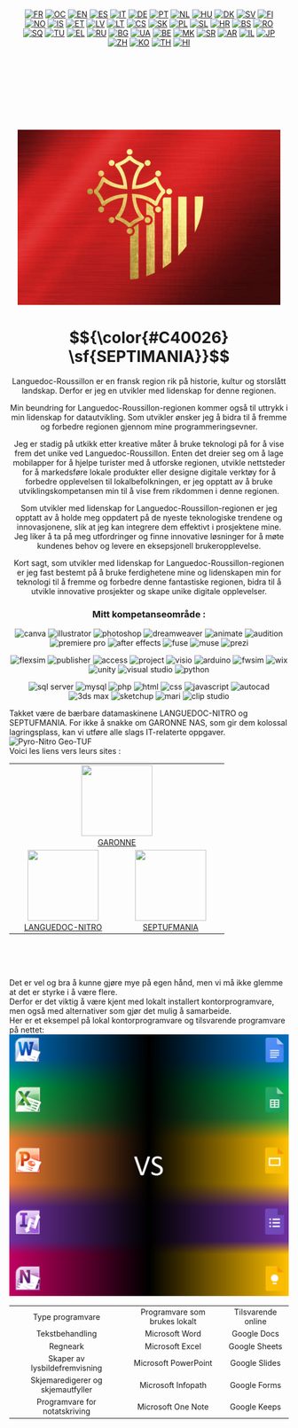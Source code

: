 <p style="margin: 15px;" align="center">
  <a href="https://github.com/Septimania/septimania/blob/main/README_FR.md"><img src="https://upload.wikimedia.org/wikipedia/commons/thumb/c/c3/Flag_of_France.svg/800px-Flag_of_France.svg.png" alt="FR" height="32px"></a>
  <a href="https://github.com/Septimania/septimania/blob/main/README_OC.md"><img src="https://upload.wikimedia.org/wikipedia/commons/thumb/4/45/Flag_of_Occitania.svg/320px-Flag_of_Occitania.svg.png" alt="OC" height="32px"></a>
  <a href="https://github.com/Septimania/septimania/blob/main/README_EN.md"><img src="https://upload.wikimedia.org/wikipedia/commons/thumb/8/83/Flag_of_the_United_Kingdom_%283-5%29.svg/320px-Flag_of_the_United_Kingdom_%283-5%29.svg.png" alt="EN" height="32px"></a>
  <a href="https://github.com/Septimania/septimania/blob/main/README_ES.md"><img src="https://upload.wikimedia.org/wikipedia/commons/thumb/9/9a/Flag_of_Spain.svg/320px-Flag_of_Spain.svg.png?uselang=fr" alt="ES" height="32px"></a>
  <a href="https://github.com/Septimania/septimania/blob/main/README_IT.md"><img src="https://upload.wikimedia.org/wikipedia/commons/thumb/0/03/Flag_of_Italy.svg/320px-Flag_of_Italy.svg.png" alt="IT" height="32px"><a>
  <a href="https://github.com/Septimania/septimania/blob/main/README_DE.md"><img src="https://upload.wikimedia.org/wikipedia/commons/thumb/b/ba/Flag_of_Germany.svg/320px-Flag_of_Germany.svg.png" alt="DE" height="32px"></a>
  <a href="https://github.com/Septimania/septimania/blob/main/README_PT.md"><img src="https://upload.wikimedia.org/wikipedia/commons/thumb/5/5c/Flag_of_Portugal.svg/320px-Flag_of_Portugal.svg.png?uselang=fr" alt="PT" height="32px"></a>
  <a href="https://github.com/Septimania/septimania/blob/main/README_NL.md"><img src="https://upload.wikimedia.org/wikipedia/commons/thumb/2/20/Flag_of_the_Netherlands.svg/320px-Flag_of_the_Netherlands.svg.png" alt="NL" height="32px"></a>
  <a href="https://github.com/Septimania/septimania/blob/main/README_HU.md"><img src="https://upload.wikimedia.org/wikipedia/commons/thumb/c/c1/Flag_of_Hungary.svg/2560px-Flag_of_Hungary.svg.png" alt="HU" height="32px"></a>
  <a href="https://github.com/Septimania/septimania/blob/main/README_DK.md"><img src="https://upload.wikimedia.org/wikipedia/commons/thumb/9/9c/Flag_of_Denmark.svg/2560px-Flag_of_Denmark.svg.png" alt="DK" height="32px"></a>
  <a href="https://github.com/Septimania/septimania/blob/main/README_SV.md"><img src="https://upload.wikimedia.org/wikipedia/commons/thumb/4/4c/Flag_of_Sweden.svg/2560px-Flag_of_Sweden.svg.png" alt="SV" height="32px"></a>
  <a href="https://github.com/Septimania/septimania/blob/main/README_FI.md"><img src="https://upload.wikimedia.org/wikipedia/commons/thumb/b/bc/Flag_of_Finland.svg/2560px-Flag_of_Finland.svg.png" alt="FI" height="32px"></a>
  <a href="https://github.com/Septimania/septimania/blob/main/README_NO.md"><img src="https://upload.wikimedia.org/wikipedia/commons/thumb/d/d9/Flag_of_Norway.svg/2560px-Flag_of_Norway.svg.png" alt="NO" height="32px"></a>
  <a href="https://github.com/Septimania/septimania/blob/main/README_IS.md"><img src="https://upload.wikimedia.org/wikipedia/commons/thumb/c/ce/Flag_of_Iceland.svg/2560px-Flag_of_Iceland.svg.png" alt="IS" height="32px"></a>
  <a href="https://github.com/Septimania/septimania/blob/main/README_ET.md"><img src="https://upload.wikimedia.org/wikipedia/commons/thumb/8/8f/Flag_of_Estonia.svg/langfr-2880px-Flag_of_Estonia.svg.png" alt="ET" height="32px"></a>
  <a href="https://github.com/Septimania/septimania/blob/main/README_LV.md"><img src="https://upload.wikimedia.org/wikipedia/commons/thumb/8/84/Flag_of_Latvia.svg/langfr-2880px-Flag_of_Latvia.svg.png" alt="LV" height="32px"></a>
  <a href="https://github.com/Septimania/septimania/blob/main/README_LT.md"><img src="https://upload.wikimedia.org/wikipedia/commons/thumb/1/11/Flag_of_Lithuania.svg/langfr-2880px-Flag_of_Lithuania.svg.png" alt="LT" height="32px"></a>
  <a href="https://github.com/Septimania/septimania/blob/main/README_CS.md"><img src="https://upload.wikimedia.org/wikipedia/commons/thumb/c/cb/Flag_of_the_Czech_Republic.svg/langfr-2880px-Flag_of_the_Czech_Republic.svg.png" alt="CS" height="32px"></a>
  <a href="https://github.com/Septimania/septimania/blob/main/README_SK.md"><img src="https://upload.wikimedia.org/wikipedia/commons/thumb/e/e6/Flag_of_Slovakia.svg/langfr-2880px-Flag_of_Slovakia.svg.png" alt="SK" height="32px"></a>
  <a href="https://github.com/Septimania/septimania/blob/main/README_PL.md"><img src="https://upload.wikimedia.org/wikipedia/commons/thumb/1/12/Flag_of_Poland.svg/langfr-2880px-Flag_of_Poland.svg.png" alt="PL" height="32px"></a>
  <a href="https://github.com/Septimania/septimania/blob/main/README_SL.md"><img src="https://upload.wikimedia.org/wikipedia/commons/thumb/f/f0/Flag_of_Slovenia.svg/langfr-2880px-Flag_of_Slovenia.svg.png" alt="SL" height="32px"></a>
  <a href="https://github.com/Septimania/septimania/blob/main/README_HR.md"><img src="https://upload.wikimedia.org/wikipedia/commons/thumb/1/1b/Flag_of_Croatia.svg/langfr-2880px-Flag_of_Croatia.svg.png" alt="HR" height="32px"></a>
  <a href="https://github.com/Septimania/septimania/blob/main/README_BS.md"><img src="https://upload.wikimedia.org/wikipedia/commons/thumb/b/bf/Flag_of_Bosnia_and_Herzegovina.svg/langfr-2880px-Flag_of_Bosnia_and_Herzegovina.svg.png" alt="BS" height="32px"></a>
  <a href="https://github.com/Septimania/septimania/blob/main/README_RO.md"><img src="https://upload.wikimedia.org/wikipedia/commons/thumb/7/73/Flag_of_Romania.svg/langfr-2880px-Flag_of_Romania.svg.png" alt="RO" height="32px"></a>
  <a href="https://github.com/Septimania/septimania/blob/main/README_SQ.md"><img src="https://upload.wikimedia.org/wikipedia/commons/thumb/3/36/Flag_of_Albania.svg/langfr-2880px-Flag_of_Albania.svg.png" alt="SQ" height="32px"></a>
  <a href="https://github.com/Septimania/septimania/blob/main/README_TU.md"><img src="https://upload.wikimedia.org/wikipedia/commons/thumb/b/b4/Flag_of_Turkey.svg/langfr-2880px-Flag_of_Turkey.svg.png" alt="TU" height="32px"></a>
  <a href="https://github.com/Septimania/septimania/blob/main/README_EL.md"><img src="https://upload.wikimedia.org/wikipedia/commons/thumb/5/5c/Flag_of_Greece.svg/langfr-2880px-Flag_of_Greece.svg.png" alt="EL" height="32px"></a>
  <a href="https://github.com/Septimania/septimania/blob/main/README_RU.md"><img src="https://upload.wikimedia.org/wikipedia/commons/thumb/f/f3/Flag_of_Russia.svg/langfr-2880px-Flag_of_Russia.svg.png" alt="RU" height="32px"></a>
  <a href="https://github.com/Septimania/septimania/blob/main/README_BG.md"><img src="https://upload.wikimedia.org/wikipedia/commons/thumb/9/9a/Flag_of_Bulgaria.svg/langfr-2880px-Flag_of_Bulgaria.svg.png" alt="BG" height="32px"></a>
  <a href="https://github.com/Septimania/septimania/blob/main/README_UA.md"><img src="https://upload.wikimedia.org/wikipedia/commons/thumb/4/49/Flag_of_Ukraine.svg/langfr-2880px-Flag_of_Ukraine.svg.png" alt="UA" height="32px"></a>
  <a href="https://github.com/Septimania/septimania/blob/main/README_BE.md"><img src="https://upload.wikimedia.org/wikipedia/commons/thumb/8/85/Flag_of_Belarus.svg/langfr-2880px-Flag_of_Belarus.svg.png" alt="BE" height="32px"></a>
  <a href="https://github.com/Septimania/septimania/blob/main/README_MK.md"><img src="https://upload.wikimedia.org/wikipedia/commons/thumb/7/79/Flag_of_North_Macedonia.svg/langfr-2880px-Flag_of_North_Macedonia.svg.png" alt="MK" height="32px"></a>
  <a href="https://github.com/Septimania/septimania/blob/main/README_SR.md"><img src="https://upload.wikimedia.org/wikipedia/commons/thumb/f/ff/Flag_of_Serbia.svg/langfr-2880px-Flag_of_Serbia.svg.png" alt="SR" height="32px"></a>
  <a href="https://github.com/Septimania/septimania/blob/main/README_AR.md"><img src="https://upload.wikimedia.org/wikipedia/commons/thumb/2/2b/Flag_of_the_Arab_League.svg/langfr-2880px-Flag_of_the_Arab_League.svg.png" alt="AR" height="32px"></a>
  <a href="https://github.com/Septimania/septimania/blob/main/README_IL.md"><img src="https://upload.wikimedia.org/wikipedia/commons/thumb/d/d4/Flag_of_Israel.svg/langfr-2880px-Flag_of_Israel.svg.png" alt="IL" height="32px"></a>
  <a href="https://github.com/Septimania/septimania/blob/main/README_JP.md"><img src="https://upload.wikimedia.org/wikipedia/commons/thumb/9/9e/Flag_of_Japan.svg/langfr-2880px-Flag_of_Japan.svg.png" alt="JP" height="32px"></a>
  <a href="https://github.com/Septimania/septimania/blob/main/README_ZH.md"><img src="https://upload.wikimedia.org/wikipedia/commons/thumb/f/fa/Flag_of_the_People%27s_Republic_of_China.svg/langfr-2880px-Flag_of_the_People%27s_Republic_of_China.svg.png" alt="ZH" height="32px"></a>
  <a href="https://github.com/Septimania/septimania/blob/main/README_KO.md"><img src="https://upload.wikimedia.org/wikipedia/commons/thumb/0/09/Flag_of_South_Korea.svg/langfr-2880px-Flag_of_South_Korea.svg.png" alt="KO" height="32px"></a>
  <a href="https://github.com/Septimania/septimania/blob/main/README_TH.md"><img src="https://upload.wikimedia.org/wikipedia/commons/thumb/a/a9/Flag_of_Thailand.svg/langfr-2880px-Flag_of_Thailand.svg.png" alt="TH" height="32px"></a>
  <a href="https://github.com/Septimania/septimania/blob/main/README_HI.md"><img src="https://upload.wikimedia.org/wikipedia/commons/thumb/4/41/Flag_of_India.svg/langfr-2880px-Flag_of_India.svg.png" alt="HI" height="32px"></a>
</p>

<br />
<br />
<br />
<br />
<br />
<br />
<br />
<p style="margin: 15px;" align="center">
  <img src="https://github.com/Septimania/septimania/blob/main/Drapeau.png">
</p>

# $${\color{#C40026} \sf{SEPTIMANIA}}$$

<p style="margin: 15px;" align="center">
<div align="center">Languedoc-Roussillon er en fransk region rik på historie, kultur og storslått landskap. Derfor er jeg en utvikler med lidenskap for denne regionen.<br />

Min beundring for Languedoc-Roussillon-regionen kommer også til uttrykk i min lidenskap for datautvikling. Som utvikler ønsker jeg å bidra til å fremme og forbedre regionen gjennom mine programmeringsevner.<br />

Jeg er stadig på utkikk etter kreative måter å bruke teknologi på for å vise frem det unike ved Languedoc-Roussillon. Enten det dreier seg om å lage mobilapper for å hjelpe turister med å utforske regionen, utvikle nettsteder for å markedsføre lokale produkter eller designe digitale verktøy for å forbedre opplevelsen til lokalbefolkningen, er jeg opptatt av å bruke utviklingskompetansen min til å vise frem rikdommen i denne regionen.<br />

Som utvikler med lidenskap for Languedoc-Roussillon-regionen er jeg opptatt av å holde meg oppdatert på de nyeste teknologiske trendene og innovasjonene, slik at jeg kan integrere dem effektivt i prosjektene mine. Jeg liker å ta på meg utfordringer og finne innovative løsninger for å møte kundenes behov og levere en eksepsjonell brukeropplevelse.<br />

Kort sagt, som utvikler med lidenskap for Languedoc-Roussillon-regionen er jeg fast bestemt på å bruke ferdighetene mine og lidenskapen min for teknologi til å fremme og forbedre denne fantastiske regionen, bidra til å utvikle innovative prosjekter og skape unike digitale opplevelser.</div>
</p>

<h3 align="center">Mitt kompetanseområde :</h3>

<p align="center"> 
<img src="https://upload.wikimedia.org/wikipedia/commons/0/08/Canva_icon_2021.svg" alt="canva" width="40" height="40"/>
<img src="https://www.vectorlogo.zone/logos/adobe_illustrator/adobe_illustrator-icon.svg" alt="illustrator" width="40" height="40"/>
<img src="https://upload.wikimedia.org/wikipedia/commons/thumb/a/af/Adobe_Photoshop_Mobile_icon.svg/1049px-Adobe_Photoshop_Mobile_icon.svg.png" alt="photoshop" width="40" height="40"/>
<img src="https://seeklogo.com/images/A/adobe-dreamweaver-cc-logo-715C7C7988-seeklogo.com.png" alt="dreamweaver" width="40" height="40"/>
<img src="https://upload.wikimedia.org/wikipedia/commons/thumb/e/e3/Adobe_Animate_CC_icon.svg/788px-Adobe_Animate_CC_icon.svg.png" alt="animate" width="40" height="40"/>
<img src="https://upload.wikimedia.org/wikipedia/commons/thumb/1/19/Adobe_Audition_CC_icon.svg/2101px-Adobe_Audition_CC_icon.svg.png" alt="audition" width="40" height="40"/>
<img src="https://encrypted-tbn0.gstatic.com/images?q=tbn:ANd9GcQ1Ztq4WCf8G42MvCnJpdFKRk__uLdm3m9U11TfFRlfWbBqTqVEHIb8jhmiOwbDQG_DSuM&usqp=CAU" alt="premiere pro" width="40" height="40"/>
<img src="https://upload.wikimedia.org/wikipedia/commons/thumb/2/29/Adobe_After_Effects_CC_icon.png/492px-Adobe_After_Effects_CC_icon.png" alt="after effects" width="40" height="40"/>
<img src="https://cdn4.iconfinder.com/data/icons/logos-and-brands/512/13_Fuse_Adobe_logo_logos-512.png" alt="fuse" width="40" height="40"/>
<img src="https://upload.wikimedia.org/wikipedia/commons/thumb/f/f5/Adobe_Muse_CC_icon.svg/1050px-Adobe_Muse_CC_icon.svg.png" alt="muse" width="40" height="40"/>
<img src="https://cdn.icon-icons.com/icons2/313/PNG/512/Prezi_34270.png" alt="prezi" width="40" height="40"/> 
</p>

<p align="center"> 
<img src="https://www.flexsim.com/wp-content/uploads/2020/04/FlexSim-XMark-1.png" alt="flexsim" width="40" height="40"/>
<img src="https://e7.pngegg.com/pngimages/132/456/png-clipart-microsoft-publisher-publisher-2010-microsoft-office-2010-microsoft-excel-microsoft-blue-text-thumbnail.png" alt="publisher" width="40" height="40"/>
<img src="https://www.gezginler.net/indir/resim-grafik/microsoft-access-2010-runtime-1341560091.png" alt="access" width="40" height="40"/>
<img src="https://files.softicons.com/download/application-icons/office-2010-icons-by-deleket/png/512x512/Microsoft-Office-Project.png" alt="project" width="40" height="40"/>
<img src="https://files.softicons.com/download/application-icons/office-2010-icons-by-deleket/png/512x512/Microsoft-Office-Visio.png" alt="visio" width="40" height="40"/>
<img src="https://cdn.icon-icons.com/icons2/159/PNG/256/arduino_22429.png" alt="arduino" width="40" height="40"/>
<img src="https://yt3.googleusercontent.com/ytc/AIf8zZSBIHjj646mGBCfoxCZd7VcBCbx1zD3DEBy71qI=s900-c-k-c0x00ffffff-no-rj" alt="fwsim" width="40" height="40"/>
<img src="https://cdn4.iconfinder.com/data/icons/logos-and-brands/512/380_Wix_logo-512.png" alt="wix" width="40" height="40"/>
<img src="https://cdn-icons-png.flaticon.com/512/5969/5969346.png" alt="unity" width="40" height="40"/>
<img src="https://upload.wikimedia.org/wikipedia/commons/thumb/5/59/Visual_Studio_Icon_2019.svg/2060px-Visual_Studio_Icon_2019.svg.png" alt="visual studio" width="40" height="40"/>
<img src="https://upload.wikimedia.org/wikipedia/commons/thumb/c/c3/Python-logo-notext.svg/1869px-Python-logo-notext.svg.png" alt="python" width="40" height="40"/>
</p>

<p align="center"> 
<img src="https://cyclr.com/wp-content/uploads/2022/03/ext-550.png" alt="sql server" width="40" height="40"/>
<img src="https://cdn4.iconfinder.com/data/icons/logos-3/181/MySQL-512.png" alt="mysql" width="40" height="40"/>
<img src="https://cdn-icons-png.flaticon.com/512/5968/5968332.png" alt="php" width="40" height="40"/>
<img src="https://cdn-icons-png.flaticon.com/512/732/732212.png" alt="html" width="40" height="40"/>
<img src="https://www.seekpng.com/png/full/141-1415372_css3-icon-png.png" alt="css" width="40" height="40"/>
<img src="https://iconape.com/wp-content/png_logo_vector/javascript-logo.png" alt="javascript" width="40" height="40"/>
<img src="https://play-lh.googleusercontent.com/y92LD5c5rdlNfquCy-YPNIvdnS4ISEL05wickp28OLya8WlmWQwXfAP0Yys9iTssny3K=w240-h480-rw" alt="autocad" width="40" height="40"/>
<img src="https://www.altam.fr/wp-content/uploads/2021/10/autodesk-3ds-max-small-social-400.png" alt="3ds max" width="40" height="40"/>
<img src="https://cdn.icon-icons.com/icons2/195/PNG/256/Google_Sketchup_23504.png" alt="sketchup" width="40" height="40"/>
<img src="https://toppng.com/uploads/preview/mari-logo-rgb-foundry-mari-logo-1156286701534oyfve948.png" alt="mari" width="40" height="40"/>
<img src="https://www.versluis.com/wp-content/uploads/2021/02/CSP-Clip-Studio-Icon.png" alt="clip studio" width="40" height="40"/>
</p>
<p>
  Takket være de bærbare datamaskinene LANGUEDOC-NITRO og SEPTUFMANIA. For ikke å snakke om GARONNE NAS, som gir dem kolossal lagringsplass, kan vi utføre alle slags IT-relaterte oppgaver.
  <br>
  <img src="https://github.com/Septimania/septimania/blob/main/Composition-2.gif" alt="Pyro-Nitro Geo-TUF">
  <br>
  Voici les liens vers leurs sites :
  <br>
  <div align="center">
    <table>
      <tbody>
        <tr>
          <td width="180px" align="center" style="text-align:center;" colspan="2">
            <a href="https://synologygaronne.wixsite.com/synologygaronne">
              <img src="https://static.wixstatic.com/media/2cee29_31ae9c2953a54ff388ed0791e702ede6~mv2.png/v1/fill/w_160,h_160,al_c,q_85,usm_0.66_1.00_0.01,enc_auto/2cee29_31ae9c2953a54ff388ed0791e702ede6~mv2.png" width="128" height="128"/>
              <br>
              GARONNE
            </a>
          </td>
        </tr>
        <tr>
          <td width="180px" align="center" style="text-align:center;">
            <a href="https://languedocnitro.wixsite.com/languedoc-nitro">
              <img src="https://static.wixstatic.com/media/8e943e_ffda711e2f67497db875ad20d70c81cd~mv2.png/v1/fill/w_161,h_161,al_c,q_85,usm_0.66_1.00_0.01,enc_auto/unnamed.png" width="128" height="128"/>
              <br>
              LANGUEDOC-NITRO
            </a>
          </td>
           <td width="180px" align="center" style="text-align:center;">
            <a href="https://septufmanie.wixsite.com/septufmanie">
              <img src="https://static.wixstatic.com/media/9f8d77_a45ac70303364243a13a49791b768e98~mv2.png/v1/fill/w_161,h_161,al_c,q_85,usm_0.66_1.00_0.01,enc_auto/unnamed.png" width="128" height="128"/>
              <br>
              SEPTUFMANIA
            </a>
          </td>
        </tr>
      </tbody>
    </table>
  </div>
</p>
<br/>
<br/>
<br/>
<p>
  Det er vel og bra å kunne gjøre mye på egen hånd, men vi må ikke glemme at det er styrke i å være flere.<br/>
  Derfor er det viktig å være kjent med lokalt installert kontorprogramvare, men også med alternativer som gjør det mulig å samarbeide.<br/>
  Her er et eksempel på lokal kontorprogramvare og tilsvarende programvare på nettet: <br/>
  <img src="https://github.com/Septimania/septimania/blob/main/microsoft vs google.png">
  <br>
  <div align="center">
    <table>
      <tbody>
        <tr>
          <td align="center" style="text-align:center;">
            Type programvare
          </td>
          <td align="center" style="text-align:center;">
            Programvare som brukes lokalt
          </td>
          <td align="center" style="text-align:center;">
            Tilsvarende online
          </td>
        </tr>
        <tr>
          <td align="center" style="text-align:center;">
            Tekstbehandling
          </td>
          <td align="center" style="text-align:center;">
            Microsoft Word
          </td>
          <td align="center" style="text-align:center;">
            Google Docs
          </td>
        </tr>
        <tr>
          <td align="center" style="text-align:center;">
            Regneark
          </td>
          <td align="center" style="text-align:center;">
            Microsoft Excel
          </td>
          <td align="center" style="text-align:center;">
            Google Sheets
          </td>
        </tr>
        <tr>
          <td align="center" style="text-align:center;">
           Skaper av lysbildefremvisning
          </td>
          <td align="center" style="text-align:center;">
            Microsoft PowerPoint
          </td>
          <td align="center" style="text-align:center;">
            Google Slides
          </td>
        </tr>
        <tr>
          <td align="center" style="text-align:center;">
            Skjemaredigerer og skjemautfyller
          </td>
          <td align="center" style="text-align:center;">
            Microsoft Infopath
          </td>
          <td align="center" style="text-align:center;">
            Google Forms
          </td>
        </tr>
        <tr>
          <td align="center" style="text-align:center;">
            Programvare for notatskriving
          </td>
          <td align="center" style="text-align:center;">
            Microsoft One Note
          </td>
          <td align="center" style="text-align:center;">
            Google Keeps
          </td>
        </tr>
      </tbody>
    </table>
  </div>
</p>
<br/>
<br/>
<br/>
